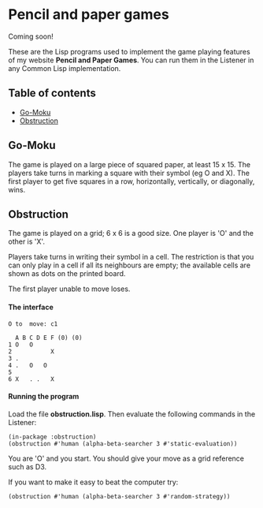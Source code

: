 # Pencil and paper games
Coming soon!

These are the Lisp programs used to implement the game playing features of my website **Pencil and Paper Games**. You can run them in the Listener in any Common Lisp implementation.

## Table of contents
* [Go-Moku](#go-moku)
* [Obstruction](#obstruction)


## Go-Moku
The game is played on a large piece of squared paper, at least 15 x 15. The players take turns in marking a square with their symbol (eg O and X). The first player to get five squares in a row, horizontally, vertically, or diagonally, wins.

## Obstruction
The game is played on a grid; 6 x 6 is a good size. One player is 'O' and the other is 'X'.

Players take turns in writing their symbol in a cell. The restriction is that you can only play in a cell if all its neighbours are empty; the available cells are shown as dots on the printed board.

The first player unable to move loses.
#### The interface
````text
O to  move: c1

  A B C D E F (0) (0)
1 O   O       
2           X 
3 .           
4 .   O   O   
5             
6 X   . .   X 
````
#### Running the program

Load the file **obstruction.lisp**. Then evaluate the following commands in the Listener:

    (in-package :obstruction)
    (obstruction #'human (alpha-beta-searcher 3 #'static-evaluation))
    
You are 'O' and you start. You should give your move as a grid reference such as D3. 

If you want to make it easy to beat the computer try:

    (obstruction #'human (alpha-beta-searcher 3 #'random-strategy))


